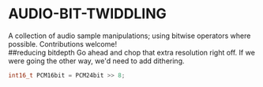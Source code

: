# AUDIO-BIT-TWIDDLING
A collection of audio sample manipulations; using bitwise operators where possible. Contributions welcome!  
##reducing bitdepth
Go ahead and chop that extra resolution right off. If we were going the other way, we'd need to add dithering.
```c
int16_t PCM16bit = PCM24bit >> 8;
```
